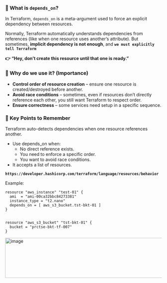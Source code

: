 ### 🔹 What is ```depends_on```?

In Terraform, ```depends_on``` is a meta-argument used to force an explicit dependency between resources.

Normally, Terraform automatically understands dependencies from references (like when one resource uses another’s attribute).
But sometimes, **implicit dependency is not enough**, and **```we must explicitly tell Terraform```**

**👉 “Hey, don’t create this resource until that one is ready.”**

### 🔹 Why do we use it? (Importance)

- **Control order of resource creation** – ensure one resource is created/destroyed before another.
- **Avoid race conditions** – sometimes, even if resources don’t directly reference each other, you still want Terraform to respect order.
- **Ensure correctness** – some services need setup in a specific sequence.

### 🔹 Key Points to Remember

Terraform auto-detects dependencies when one resource references another.
- Use depends_on when:
  - No direct reference exists.
  - You need to enforce a specific order.
  - You want to avoid race conditions.
- It accepts a list of resources.

**```https://developer.hashicorp.com/terraform/language/resources/behavior```**

Example: 
```hcl
resource "aws_instance" "test-01" {
  ami  = "ami-00ca32bbc84273381"
  instance_type = "t2.nano"
  depends_on = [ aws_s3_bucket.tst-bkt-01 ]
}


resource "aws_s3_bucket" "tst-bkt-01" {
  bucket = "prctse-bkt-tf-007"
}
```
<img width="644" height="129" alt="image" src="https://github.com/user-attachments/assets/e0322d48-d55f-40f1-bf6c-5221d7b67938" />

